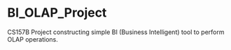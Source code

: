 # BI_OLAP_Project
CS157B Project constructing simple BI (Business Intelligent) tool to perform OLAP operations.
